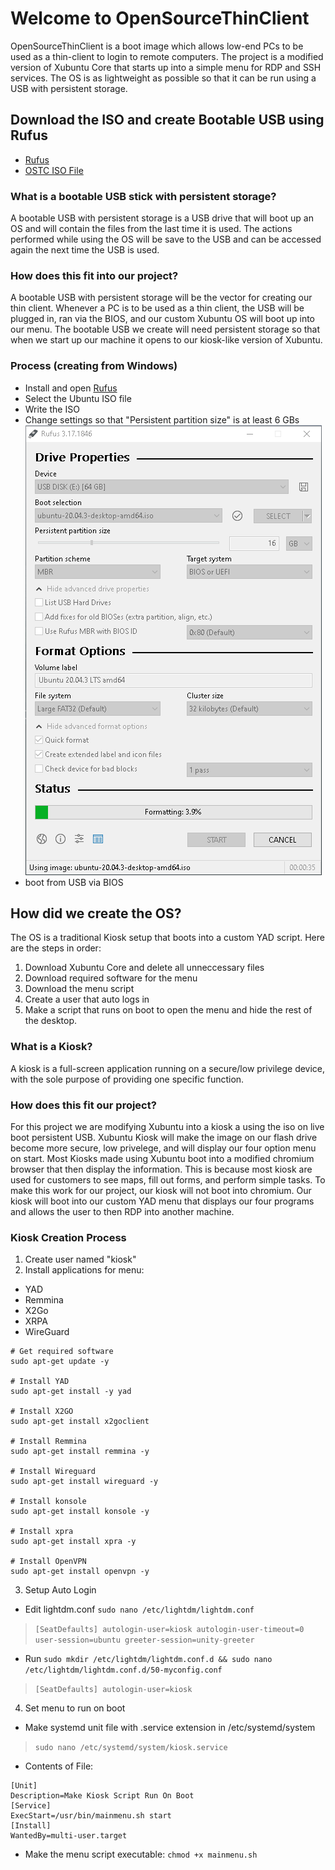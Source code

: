 # Welcome to OpenSourceThinClient

OpenSourceThinClient is a boot image which allows low-end PCs to be used as a thin-client to login to remote computers. The project is a modified version of Xubuntu Core that starts up into a simple menu for RDP and SSH services. The OS is as lightweight as possible so that it can be run using a USB with persistent storage. 

## Download the ISO and create Bootable USB using Rufus
* [Rufus](https://rufus.ie/en/)
* [OSTC ISO File](https://drive.google.com/file/d/1-OPYNKlGj93tYqQ7Cx7UUDcsYO2PVKAh/view?usp=sharing) 
### What is a bootable USB stick with persistent storage?
A bootable USB with persistent storage is a USB drive that will boot up an OS and will contain the files from the last time it is used. The actions performed while using the OS will be save to the USB and can be accessed again the next time the USB is used.
### How does this fit into our project?
A bootable USB with persistent storage will be the vector for creating our thin client. Whenever a PC is to be used as a thin client, the USB will be plugged in, ran via the BIOS, and our custom Xubuntu OS will boot up into our menu. The bootable USB we create will need persistent storage so that when we start up our machine it opens to our kiosk-like version of Xubuntu. 
### Process (creating from Windows)
* Install and open [Rufus](https://rufus.ie/en/#)
* Select the Ubuntu ISO file
* Write the ISO
* Change settings so that "Persistent partition size" is at least 6 GBs
![Rufus Settings](https://github.com/WyattRuttle/OpenSourceThinClient/blob/main/RufusSettings.PNG?raw=true)
* boot from USB via BIOS
## How did we create the OS?
The OS is a traditional Kiosk setup that boots into a custom YAD script. Here are the steps in order:
1. Download Xubuntu Core and delete all unneccessary files
2. Download required software for the menu
3. Download the menu script
4. Create a user that auto logs in
5. Make a script that runs on boot to open the menu and hide the rest of the desktop. 
### What is a Kiosk?
A kiosk is a full-screen application running on a secure/low privilege device, with the sole purpose of providing one specific function. 
### How does this fit our project?
For this project we are modifying Xubuntu into a kiosk a using the iso on live boot persistent USB. Xubuntu Kiosk will make the image on our flash drive become more secure, low privelege, and will display our four option menu on start. Most Kiosks made using Xubuntu boot into a modified chromium browser that then display the information. This is because most kiosk are used for customers to see maps, fill out forms, and perform simple tasks. To make this work for our project, our kiosk will not boot into chromium. Our kiosk will boot into our custom YAD menu that displays our four programs and allows the user to then RDP into another machine. 
### Kiosk Creation Process
1. Create user named "kiosk"
2. Install applications for menu:
* YAD
* Remmina
* X2Go
* XRPA
* WireGuard
```
# Get required software
sudo apt-get update -y

# Install YAD
sudo apt-get install -y yad

# Install X2GO
sudo apt-get install x2goclient

# Install Remmina
sudo apt-get install remmina -y

# Install Wireguard
sudo apt-get install wireguard -y

# Install konsole
sudo apt-get install konsole -y

# Install xpra
sudo apt-get install xpra -y

# Install OpenVPN
sudo apt-get install openvpn -y
```
3. Setup Auto Login
* Edit lightdm.conf `sudo nano /etc/lightdm/lightdm.conf`
> `[SeatDefaults]
autologin-user=kiosk
autologin-user-timeout=0
user-session=ubuntu
greeter-session=unity-greeter`

* Run `sudo mkdir /etc/lightdm/lightdm.conf.d && sudo nano /etc/lightdm/lightdm.conf.d/50-myconfig.conf`
> `[SeatDefaults]
autologin-user=kiosk`
4. Set menu to run on boot
*  Make systemd unit file with .service extension in /etc/systemd/system
> `sudo nano /etc/systemd/system/kiosk.service`
* Contents of File:
```
[Unit]
Description=Make Kiosk Script Run On Boot
[Service]
ExecStart=/usr/bin/mainmenu.sh start
[Install]
WantedBy=multi-user.target
```

* Make the menu script executable: `chmod +x mainmenu.sh`
